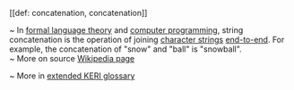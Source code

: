 [[def: concatenation, concatenation]]

~ In [formal language theory](https://en.wikipedia.org/wiki/Formal_language) and [computer programming](https://en.wikipedia.org/wiki/Computer_programming), string concatenation is the operation of joining [character strings](https://en.wikipedia.org/wiki/Character_string_(computer_science)) [end-to-end](https://en.wiktionary.org/wiki/end-to-end). For example, the concatenation of "snow" and "ball" is "snowball".  
~ More on source [Wikipedia page](https://en.wikipedia.org/wiki/Concatenation)

~ More in <a href="https://weboftrust.github.io/WOT-terms/docs/glossary/concatenation">extended KERI glossary</a>

